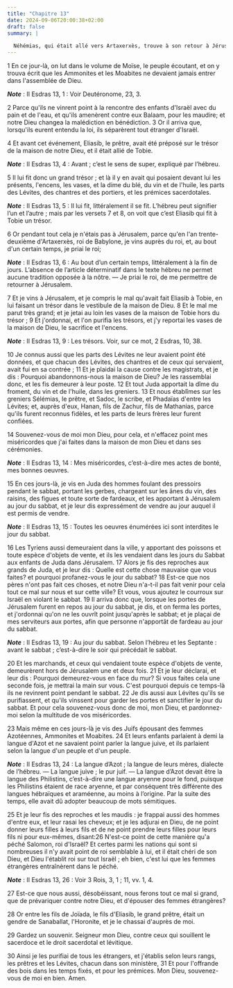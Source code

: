 ```yaml
---
title: "Chapitre 13"
date: 2024-09-06T20:00:38+02:00
draft: false
summary: |
  
  Néhémias, qui était allé vers Artaxerxès, trouve à son retour à Jérusalem plusieurs désordres auxquels il remédie.
---
```



1 En ce jour-là, on lut dans le volume de Moïse, le peuple écoutant, et on y trouva écrit que les Ammonites et les Moabites ne devaient jamais entrer dans l'assemblée de Dieu.

***Note*** :  II Esdras 13, 1 : Voir Deutéronome, 23, 3.

2 Parce qu'ils ne vinrent point à la rencontre des enfants d'Israël avec du pain et de l'eau, et qu'ils amenèrent contre eux Balaam, pour les maudire; et notre Dieu changea la malédiction en bénédiction. 3 Or il arriva que, lorsqu'ils eurent entendu la loi, ils séparèrent tout étranger d'Israël.


4 Et avant cet événement, Eliasib, le prêtre, avait été préposé sur le trésor de la maison de notre Dieu, et il était allié de Tobie.

***Note*** :  II Esdras 13, 4 : Avant ; c’est le sens de super, expliqué par l’hébreu.

5 Il lui fit donc un grand trésor ; et là il y en avait qui posaient devant lui les présents, l'encens, les vases, et la dime du blé, du vin et de l'huile, les parts des Lévites, des chantres et des portiers, et les prémices sacerdotales.

***Note*** :  II Esdras 13, 5 : Il lui fit, littéralement il se fit. L’hébreu peut signifier l’un et l’autre ; mais par les versets 7 et 8, on voit que c’est Eliasib qui fit à Tobie un trésor.

6 Or pendant tout cela je n'étais pas à Jérusalem, parce qu'en l'an trente-deuxième d'Artaxerxès, roi de Babylone, je vins auprès du roi, et, au bout d'un certain temps, je priai le roi;

***Note*** :  II Esdras 13, 6 : Au bout d’un certain temps, littéralement à la fin de jours. L’absence de l’article déterminatif dans le texte hébreu ne permet aucune tradition opposée à la nôtre. ― Je priai le roi, de me permettre de retourner à Jérusalem.

7 Et je vins à Jérusalem, et je compris le mal qu'avait fait Eliasib à Tobie, en lui faisant un trésor dans le vestibule de la maison de Dieu. 8 Et le mal me parut très grand; et je jetai au loin les vases de la maison de Tobie hors du trésor ; 9 Et j'ordonnai, et l'on purifia les trésors, et j'y reportai les vases de la maison de Dieu, le sacrifice et l'encens.

***Note*** :  II Esdras 13, 9 : Les trésors. Voir, sur ce mot, 2 Esdras, 10, 38.


10 Je connus aussi que les parts des Lévites ne leur avaient point été données, et que chacun des Lévites, des chantres et de ceux qui servaient, avait fui en sa contrée ; 11 Et je plaidai la cause contre les magistrats, et je dis : Pourquoi abandonnons-nous la maison de Dieu? Je les rassemblai donc, et les fis demeurer à leur poste. 12 Et tout Juda apportait la dîme du froment, du vin et de l'huile, dans les greniers. 13 Et nous établîmes sur les greniers Sélémias, le prêtre, et Sadoc, le scribe, et Phadaïas d'entre les Lévites; et, auprès d'eux, Hanan, fils de Zachur, fils de Mathanias, parce qu'ils furent reconnus fidèles, et les parts de leurs frères leur furent confiées.


14 Souvenez-vous de moi mon Dieu, pour cela, et n'effacez point mes miséricordes que j'ai faites dans la maison de mon Dieu et dans ses cérémonies.

***Note*** :  II Esdras 13, 14 : Mes miséricordes, c’est-à-dire mes actes de bonté, mes bonnes oeuvres.


15 En ces jours-là, je vis en Juda des hommes foulant des pressoirs pendant le sabbat, portant les gerbes, chargeant sur les ânes du vin, des raisins, des figues et toute sorte de fardeaux, et les apportant à Jérusalem au jour du sabbat, et je leur dis expressément de vendre au jour auquel il est permis de vendre.

***Note*** :  II Esdras 13, 15 : Toutes les oeuvres énumérées ici sont interdites le jour du sabbat.

16 Les Tyriens aussi demeuraient dans la ville, y apportant des poissons et toute espèce d'objets de vente, et ils les vendaient dans les jours du Sabbat aux enfants de Juda dans Jérusalem. 17 Alors je fis des reproches aux grands de Juda, et je leur dis : Quelle est cette chose mauvaise que vous faites? et pourquoi profanez-vous le jour du sabbat? 18 Est-ce que nos pères n'ont pas fait ces choses, et notre Dieu n'a-t-il pas fait venir pour cela tout ce mal sur nous et sur cette ville? Et vous, vous ajoutez le courroux sur Israël en violant le sabbat. 19 Il arriva donc que, lorsque les portes de Jérusalem furent en repos au jour du sabbat, je dis, et on ferma les portes, et j'ordonnai qu'on ne les ouvrît point jusqu'après le sabbat; et je plaçai de mes serviteurs aux portes, afin que personne n'apportât de fardeau au jour du sabbat.

***Note*** :  II Esdras 13, 19 : Au jour du sabbat. Selon l’hébreu et les Septante : avant le sabbat ; c’est-à-dire le soir qui précédait le sabbat.

20 Et les marchands, et ceux qui vendaient toute espèce d'objets de vente, demeurèrent hors de Jérusalem une et deux fois. 21 Et je leur déclarai, et leur dis : Pourquoi demeurez-vous en face du mur? Si vous faites cela une seconde fois, je mettrai la main sur vous. C'est pourquoi depuis ce temps-là ils ne revinrent point pendant le sabbat. 22 Je dis aussi aux Lévites qu'ils se purifiassent, et qu'ils vinssent pour garder les portes et sanctifier le jour du sabbat. Et pour cela souvenez-vous donc de moi, mon Dieu, et pardonnez-moi selon la multitude de vos miséricordes.


23 Mais même en ces jours-là je vis des Juifs épousant des femmes Azotéennes, Ammonites et Moabites. 24 Et leurs enfants parlaient à demi la langue d'Azot et ne savaient point parler la langue juive, et ils parlaient selon la langue d'un peuple et d'un peuple.

***Note*** :  II Esdras 13, 24 : La langue d’Azot ; la langue de leurs mères, dialecte de l’hébreu. ― La langue juive ; le pur juif. ― La langue d’Azot devait être la langue des Philistins, c’est-à-dire une langue aryenne pour le fond, puisque les Philistins étaient de race aryenne, et par conséquent très différente des langues hébraïques et araméenne, au moins à l’origine. Par la suite des temps, elle avait dû adopter beaucoup de mots sémitiques.

25 Et je leur fis des reproches et les maudis : je frappai aussi des hommes d'entre eux, et leur rasai les cheveux; et je les adjurai en Dieu, de ne point donner leurs filles à leurs fils et de ne point prendre leurs filles pour leurs fils ni pour eux-mêmes, disant:26 N'est-ce point de cette manière qu'a péché Salomon, roi d'Israël? Et certes parmi les nations qui sont si nombreuses il n'y avait point de roi semblable à lui, et il était chéri de son Dieu, et Dieu l'établit roi sur tout Israël ; eh bien, c'est lui que les femmes étrangères entraînèrent dans le péché.

***Note*** :  II Esdras 13, 26 : Voir 3 Rois, 3, 1 ; 11, vv. 1, 4.

27 Est-ce que nous aussi, désobéissant, nous ferons tout ce mal si grand, que de prévariquer contre notre Dieu, et d'épouser des femmes étrangères?


28 Or entre les fils de Joïada, le fils d'Eliasib, le grand prêtre, était un gendre de Sanaballat, l'Horonite, et je le chassai d'auprès de moi.


29 Gardez un souvenir. Seigneur mon Dieu, contre ceux qui souillent le sacerdoce et le droit sacerdotal et lévitique.


30 Ainsi je les purifiai de tous les étrangers, et j'établis selon leurs rangs, les prêtres et les Lévites, chacun dans son ministère, 31 Et pour l'offrande des bois dans les temps fixés, et pour les prémices. Mon Dieu, souvenez-vous de moi en bien. Amen.
